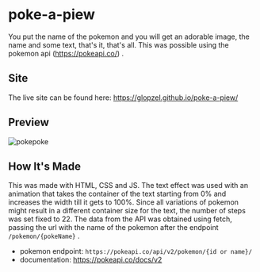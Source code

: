 # poke-a-piew

You put the name of the pokemon and you will get an adorable image, the name and some text, that's it, that's all. This was possible using the pokemon api (https://pokeapi.co/) . 

## Site
The live site can be found here: https://glopzel.github.io/poke-a-piew/ 

## Preview
![pokepoke](https://user-images.githubusercontent.com/74939915/172995480-e8ead696-c175-43b7-9ebe-8b485c5972fd.gif)

## How It's Made

This was made with HTML, CSS and JS. The text effect was used with an animation that takes the container of the text starting from 0% and increases the width till it gets to 100%. Since all variations of pokemon might result in a different container size for the text, the number of steps was set fixed to 22. The data from the API was obtained using fetch, passing the url with the name of the pokemon after the endpoint `/pokemon/{pokeName}` .
- pokemon endpoint: `https://pokeapi.co/api/v2/pokemon/{id or name}/` 
- documentation: https://pokeapi.co/docs/v2


